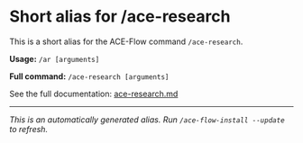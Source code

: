 # Short alias for /ace-research

This is a short alias for the ACE-Flow command `/ace-research`.

**Usage:** `/ar [arguments]`

**Full command:** `/ace-research [arguments]`

See the full documentation: [ace-research.md](./ace-research.md)

---

*This is an automatically generated alias. Run `/ace-flow-install --update` to refresh.*
